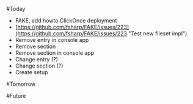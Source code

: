 #Today

* FAKE, add howto ClickOnce deployment
* [https://github.com/fsharp/FAKE/issues/223](https://github.com/fsharp/FAKE/issues/223 "Test new fileset impl")
* Remove entry in console app
* Remove section
* Remove section in console app
* Change entry (?)
* Change section (?) 
* Create setup


#Tomorrow

#Future

